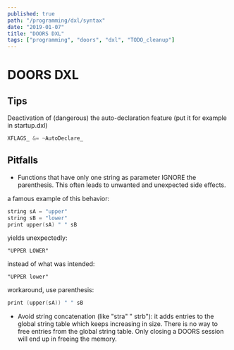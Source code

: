 ```yaml
---
published: true
path: "/programming/dxl/syntax"
date: "2019-01-07"
title: "DOORS DXL"
tags: ["programming", "doors", "dxl", "TODO_cleanup"]
---
```


# DOORS DXL

## Tips

Deactivation of (dangerous) the auto-declaration feature (put it for example in startup.dxl)

```c
XFLAGS_ &= ~AutoDeclare_
```

## Pitfalls

* Functions that have only one string as parameter IGNORE the parenthesis. This often leads to unwanted and unexpected side effects.

a famous example of this behavior:

```c
string sA = "upper"
string sB = "lower"
print upper(sA) " " sB
```

yields unexpectedly:

```
"UPPER LOWER"
```

instead of what was intended:

```
"UPPER lower"
```

workaround, use parenthesis:

```c
print (upper(sA)) " " sB
```

* Avoid string concatenation (like "stra" " strb"): it adds entries to the global string table which keeps increasing in size. There is no way to free entries from the global string table. Only closing a DOORS session will end up in freeing the memory.
